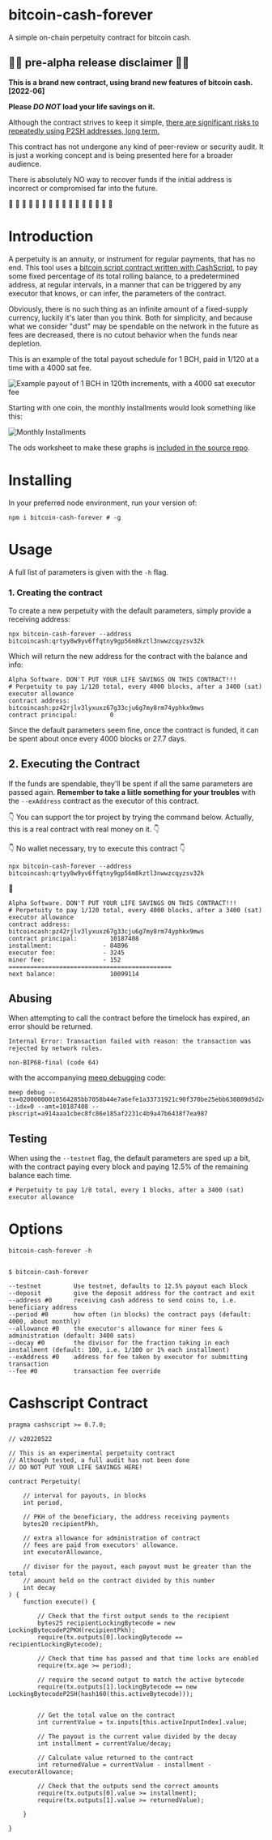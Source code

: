 # bitcoin-cash-forever 

A simple on-chain perpetuity contract for bitcoin cash.

## 🐉🐉 pre-alpha release disclaimer 🐉🐉

**This is a brand new contract, using brand new features of bitcoin cash. [2022-06]**

**Please _DO NOT_ load your life savings on it.**

Although the contract strives to keep it simple, [there are significant risks to repeatedly using P2SH addresses, long term.](https://bitcoincashresearch.org/t/p2sh32-a-long-term-solution-for-80-bit-p2sh-collision-attacks/750)

This contract has not undergone any kind of peer-review or security audit. It is just a working concept and is being presented here for a broader audience.

There is absolutely NO way to recover funds if the initial address is incorrect or compromised far into the future.

  🐉 🐉  🐉 🐉  🐉 🐉  🐉 🐉  🐉 🐉  🐉 🐉  🐉 🐉  🐉 🐉

# Introduction

A perpetuity is an annuity, or instrument for regular payments, that has no end. This tool uses a [bitcoin script contract written with CashScript](./perpetuity.cash), to pay some fixed percentage of its total rolling balance, to a predetermined address, at regular intervals, in a manner that can be triggered by any executor that knows, or can infer, the parameters of the contract.

Obviously, there is no such thing as an infinite amount of a fixed-supply currency, luckily it's later than you think. Both for simplicity, and because what we consider "dust" may be spendable on the network in the future as fees are decreased, there is no cutout behavior when the funds near depletion.  

This is an example of the total payout schedule for 1 BCH, paid in 1/120 at a time with a 4000 sat fee.


![Example payout of 1 BCH in 120th increments, with a 4000 sat executor fee](./assets/1bch_120_4000sat_monthly.png)

Starting with one coin, the monthly installments would look something like this:

![Monthly Installments](./assets/1bch_120_4000sat_monthly_installments.png)

The ods worksheet to make these graphs is [included in the source repo](./exclude/Worksheet.ods).

# Installing

In your preferred node environment, run your version of:

    npm i bitcoin-cash-forever # -g

# Usage

   A full list of parameters is given with the `-h` flag.

### 1. Creating the contract

To create a new perpetuity with the default parameters, simply provide a receiving address:

    npx bitcoin-cash-forever --address bitcoincash:qrtyy8w9yv6ffqtny9gp56m8kztl3nwwzcqyzsv32k


Which will return the new address for the contract with the balance and info:

    Alpha Software. DON'T PUT YOUR LIFE SAVINGS ON THIS CONTRACT!!! 
    # Perpetuity to pay 1/120 total, every 4000 blocks, after a 3400 (sat) executor allowance
    contract address:           bitcoincash:pz42rjlv3lyxuxz67g33cju6g7my8rm74yphkx9mws
    contract principal:         0

Since the default parameters seem fine, once the contract is funded, it can be spent about once every 4000 blocks or 27.7 days. 

## 2. Executing the Contract

If the funds are spendable, they'll be spent if all the same parameters are passed again.  **Remember to take a liitle something for your troubles** with the `--exAddress` contract as the executor of this contract. 


👇 You can support the tor project by trying the command below. Actually, this is a real contract with real money on it. 👇

👇 No wallet necessary, try to execute this contract 👇

    npx bitcoin-cash-forever --address bitcoincash:qrtyy8w9yv6ffqtny9gp56m8kztl3nwwzcqyzsv32k

🤞  

    Alpha Software. DON'T PUT YOUR LIFE SAVINGS ON THIS CONTRACT!!! 
    # Perpetuity to pay 1/120 total, every 4000 blocks, after a 3400 (sat) executor allowance
    contract address:           bitcoincash:pz42rjlv3lyxuxz67g33cju6g7my8rm74yphkx9mws
    contract principal:         10187408
    installment:              - 84896
    executor fee:             - 3245
    miner fee:                - 152
    =============================================
    next balance:               10099114

## Abusing

When attempting to call the contract before the timelock has expired, an error should be returned.

    Internal Error: Transaction failed with reason: the transaction was rejected by network rules.

    non-BIP68-final (code 64)

with the accompanying [meep debugging](https://github.com/gcash/meep) code:

    meep debug --tx=02000000010564285bb7058b44e7a6efe1a33731921c90f370be25ebb630809d5d2c81acdb000000004c4b017802480d14d6421dc5233494817321501a6b67b097f8cdce1602a00f0376a9147b7e0288ac7e00cd88b27551cd02a914c1a97e01877e88c0c676537a967c78947b9400cc7ba26951cca1a00f000002a04b0100000000001976a914d6421dc5233494817321501a6b67b097f8cdce1688acaa199a000000000017a914aaa1cbec8fc86e185af2231c4b9a47b6438f7ea987955b0b00 --idx=0 --amt=10187408 --pkscript=a914aaa1cbec8fc86e185af2231c4b9a47b6438f7ea987

## Testing

When using the `--testnet` flag, the default parameters are sped up a bit, with the contract paying every block and paying 12.5% of the remaining balance each time.

    # Perpetuity to pay 1/8 total, every 1 blocks, after a 3400 (sat) executor allowance


# Options

    bitcoin-cash-forever -h


    $ bitcoin-cash-forever

    --testnet         Use testnet, defaults to 12.5% payout each block
    --deposit         give the deposit address for the contract and exit
    --address #0      receiving cash address to send coins to, i.e. beneficiary address
    --period #0       how often (in blocks) the contract pays (default: 4000, about monthly)
    --allowance #0    the executor's allowance for miner fees & administration (default: 3400 sats)
    --decay #0        the divisor for the fraction taking in each installment (default: 100, i.e. 1/100 or 1% each installment)
    --exAddress #0    address for fee taken by executor for submitting transaction
    --fee #0          transaction fee override


# Cashscript Contract



    pragma cashscript >= 0.7.0;

    // v20220522

    // This is an experimental perpetuity contract 
    // Although tested, a full audit has not been done
    // DO NOT PUT YOUR LIFE SAVINGS HERE!

    contract Perpetuity(

        // interval for payouts, in blocks
        int period,

        // PKH of the beneficiary, the address receiving payments
        bytes20 recipientPkh,

        // extra allowance for administration of contract
        // fees are paid from executors' allowance. 
        int executorAllowance,

        // divisor for the payout, each payout must be greater than the total
        // amount held on the contract divided by this number
        int decay
    ) {
        function execute() {

            // Check that the first output sends to the recipient
            bytes25 recipientLockingBytecode = new LockingBytecodeP2PKH(recipientPkh);
            require(tx.outputs[0].lockingBytecode == recipientLockingBytecode);

            // Check that time has passed and that time locks are enabled
            require(tx.age >= period);
                
            // require the second output to match the active bytecode
            require(tx.outputs[1].lockingBytecode == new LockingBytecodeP2SH(hash160(this.activeBytecode)));


            // Get the total value on the contract
            int currentValue = tx.inputs[this.activeInputIndex].value;

            // The payout is the current value divided by the decay
            int installment = currentValue/decay;

            // Calculate value returned to the contract
            int returnedValue = currentValue - installment - executorAllowance;

            // Check that the outputs send the correct amounts
            require(tx.outputs[0].value >= installment);
            require(tx.outputs[1].value >= returnedValue);
                
        }

    }